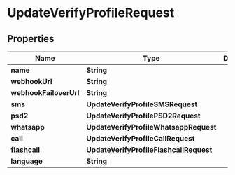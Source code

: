 

# UpdateVerifyProfileRequest


## Properties

Name | Type | Description | Notes
------------ | ------------- | ------------- | -------------
**name** | **String** |  |  [optional]
**webhookUrl** | **String** |  |  [optional]
**webhookFailoverUrl** | **String** |  |  [optional]
**sms** | **UpdateVerifyProfileSMSRequest** |  |  [optional]
**psd2** | **UpdateVerifyProfilePSD2Request** |  |  [optional]
**whatsapp** | **UpdateVerifyProfileWhatsappRequest** |  |  [optional]
**call** | **UpdateVerifyProfileCallRequest** |  |  [optional]
**flashcall** | **UpdateVerifyProfileFlashcallRequest** |  |  [optional]
**language** | **String** |  |  [optional]



